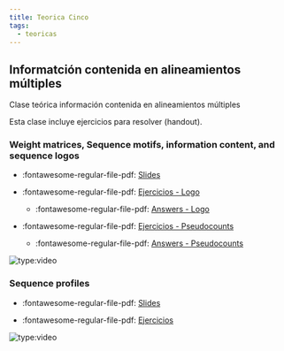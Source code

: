 ```yaml
---
title: Teorica Cinco
tags: 
  - teoricas
---
```


## Informatción contenida en alineamientos múltiples
 Clase teórica información contenida en alineamientos múltiples

 Esta clase incluye ejercicios para resolver (handout).

### Weight matrices, Sequence motifs, information content, and sequence logos

* :fontawesome-regular-file-pdf: [Slides](./files/PSSM_SeqProf_2020.pdf)

* :fontawesome-regular-file-pdf: [Ejercicios - Logo](./files/Ex_Logo.pdf)

    * :fontawesome-regular-file-pdf: [Answers - Logo](./files/Ex_Logo_ans.pdf)

* :fontawesome-regular-file-pdf: [Ejercicios - Pseudocounts](./files/Estimationofpseudocounts_2010.pdf)

    * :fontawesome-regular-file-pdf: [Answers - Pseudocounts](./files/Estimationofpseudocounts_2010.pdf)

![type:video](https://www.youtube.com/embed/2f_ZSic28ko)

### Sequence profiles

* :fontawesome-regular-file-pdf: [Slides](./files/SeqProf_2020.pdf)

* :fontawesome-regular-file-pdf: [Ejercicios](./files/Psi_blast_ex.pdf)

![type:video](https://www.youtube.com/embed/ZWxALGN_400)

 <!--
![type:video]()

-->